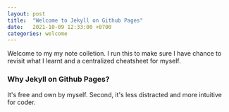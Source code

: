 ```yaml
---
layout: post
title:  "Welcome to Jekyll on Github Pages"
date:   2021-10-09 12:33:00 +0700
categories: welcome
---
```


Welcome to my my note colletion. I run this to make sure I have chance to revisit what I learnt and a centralized cheatsheet for myself.

### Why Jekyll on Github Pages?

It's free and own by myself. Second, it's less distracted and more intuitive for coder. 
